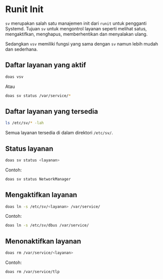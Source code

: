 # Runit Init

`sv` merupakan salah satu manajemen init dari `runit` untuk pengganti Systemd. Tujuan `sv` untuk mengontrol layanan seperti melihat satus, mengaktifkan, menghapus, memberhentikan dan menyalakan ulang.

Sedangkan `vsv` memiliki fungsi yang sama dengan `sv` namun lebih mudah dan sederhana.

## Daftar layanan yang aktif

```bash
doas vsv
```

Atau

```bash
doas sv status /var/service/*
```

## Daftar layanan yang tersedia

```bash
ls /etc/sv/* -lah
```

Semua layanan tersedia di dalam direktori `/etc/sv/`.

## Status layanan

```bash
doas sv status <layanan>
```

Contoh:
```bash
doas sv status NetworkManager
```

## Mengaktifkan layanan

```bash
doas ln -s /etc/sv/<layanan> /var/service/
```

Contoh:
```bash
doas ln -s /etc/sv/dbus /var/service/
```

## Menonaktifkan layanan

```bash
doas rm /var/service/<layanan>
```

Contoh:
```bash
doas rm /var/service/tlp
```
